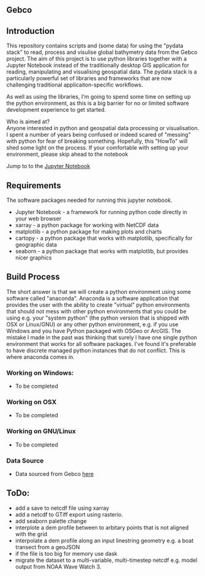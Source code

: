 Gebco
---

## Introduction

This repository contains scripts and (some data) for using the "pydata stack" to read, process and visulise global bathymetry data from the Gebco project. The aim of this project is to use python libraries together with a Jupyter Notebook instead of the traditionally desktop GIS application for reading, manipulating and visualising geospatial data. The pydata stack is a particularly powerful set of libraries and frameworks that are now challenging traditional applicaiton-specific workflows.

As well as using the libraries, I'm going to spend some time on setting up the python environment, as this is a big barrier for no or limited software development experience to get started.

Who is aimed at?  
Anyone interested in python and geospatial data processing or visualisation. I spent a number of years being confused or indeed scared of "messing" with python for fear of breaking something. Hopefully, this "HowTo" will shed some light on the process. If your comfortable with setting up your environment, please skip ahead to the notebook

Jump to to the [Jupyter Notebook](gebco-read-viz.ipynb)

## Requirements
The software packages needed for running this jupyter notebook.
* Jupyter Notebook - a framework for running python code directly in your web browser
* xarray - a python package for working with NetCDF data
* matplotlib - a python package for making plots and charts
* cartopy - a python package that works with matplotlib, specifically for geographic data
* seaborn - a python package that works with matplotlib, but provides nicer graphics

## Build Process
The short answer is that we will create a python environment using some software called "anaconda".
Anaconda is a software application that provides the user with the ability to create "virtual" python environments that should not mess with other python environments that you could be using e.g. your "system python" (the python version that is shipped with OSX or Linux/GNU) or any other python environment, e.g. if you use Windows and you have Python packaged with OSGeo or ArcGIS. The mistake I made in the past was thinking that surely I have one single python environment that works for all software packages. I've found it's preferable to have discrete managed python instances that do not conflict. This is where anaconda comes in.

### Working on Windows:
* To be completed

### Working on OSX
* To be completed

### Working on GNU/Linux
* To be completed

### Data Source
* Data sourced from Gebco [here](https://www.gebco.net/data_and_products/gridded_bathymetry_data/)

## ToDo:
* add a save to netcdf file using xarray
* add a netcdf to GTiff export using rasterio.
* add seaborn palette change
* interplote a dem profile between to arbitary points that is not aligned with the grid
* interpolate a dem profile along an input linestring geometry e.g. a boat transect from a geoJSON
* if the file is too big for memory use dask
* migrate the dataset to a multi-variable, multi-timestep netcdf e.g. model output from NOAA Wave Watch 3.
